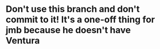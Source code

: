 # Don't use this branch and don't commit to it! It's a one-off thing for jmb because he doesn't have Ventura
